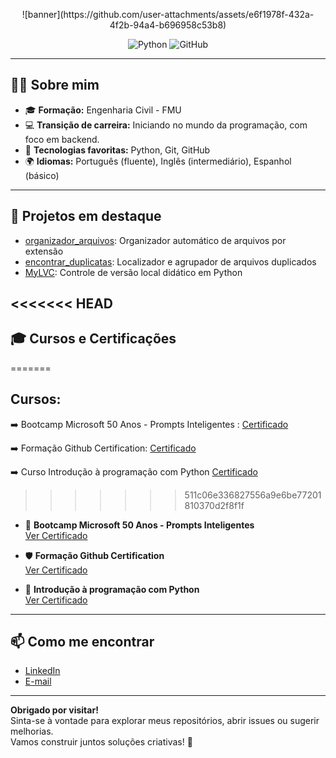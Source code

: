 <p align="center">
  ![banner](https://github.com/user-attachments/assets/e6f1978f-432a-4f2b-94a4-b696958c53b8)
</p>

<p align="center">
  <img src="https://img.shields.io/badge/Python-3776AB?style=for-the-badge&logo=python&logoColor=white" alt="Python" />
  <img src="https://img.shields.io/badge/GitHub-181717?style=for-the-badge&logo=github&logoColor=white" alt="GitHub" />
</p>

---

## 👨‍🎓 Sobre mim

- 🎓 **Formação:** Engenharia Civil - FMU
- 💻 **Transição de carreira:** Iniciando no mundo da programação, com foco em backend.
- 🌈 **Tecnologias favoritas:** Python, Git, GitHub
- 🌍 **Idiomas:** Português (fluente), Inglês (intermediário), Espanhol (básico)

---

## 🚀 Projetos em destaque

- [organizador_arquivos](https://github.com/GuiPucci/organizador_arquivos): Organizador automático de arquivos por extensão  
- [encontrar_duplicatas](https://github.com/GuiPucci/encontrar_duplicados): Localizador e agrupador de arquivos duplicados  
- [MyLVC](https://github.com/GuiPucci/My_Local_Version_Control): Controle de versão local didático em Python

<<<<<<< HEAD
---

## 🎓 Cursos e Certificações
=======
## Cursos:

➡️ Bootcamp Microsoft 50 Anos - Prompts Inteligentes :
    [Certificado](https://hermes.dio.me/certificates/JURKRNPL.pdf)

➡️ Formação Github Certification:
    [Certificado](https://hermes.dio.me/certificates/RAD2YLT2.pdf)

➡️ Curso Introdução à programação com Python
    [Certificado](https://hermes.dio.me/certificates/ZBOTQXWU.pdf)
>>>>>>> 511c06e336827556a9e6be77201810370d2f8f1f

- 🧠 **Bootcamp Microsoft 50 Anos - Prompts Inteligentes**  
  [Ver Certificado](https://hermes.dio.me/certificates/JURKRNPL.pdf)

- 🛡️ **Formação Github Certification**  
  [Ver Certificado](https://hermes.dio.me/certificates/RAD2YLT2.pdf)

- 🐍 **Introdução à programação com Python**  
  [Ver Certificado](https://hermes.dio.me/certificates/ZBOTQXWU.pdf)

---

## 📫 Como me encontrar

- [LinkedIn](https://www.linkedin.com/in/guilhermepucci/)
- [E-mail](mailto:guilhermepucci.eng@gmail.com)

---

**Obrigado por visitar!**  
Sinta-se à vontade para explorar meus repositórios, abrir issues ou sugerir melhorias.  
Vamos construir juntos soluções criativas! 🚀
